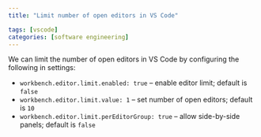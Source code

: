 ```yaml
---
title: "Limit number of open editors in VS Code"

tags: [vscode]
categories: [software engineering]
---
```


We can limit the number of open editors in VS Code by configuring the following in settings:

- `workbench.editor.limit.enabled: true` – enable editor limit; default is `false`
- `workbench.editor.limit.value: 1` – set number of open editors; default is `10`
- `workbench.editor.limit.perEditorGroup: true` – allow side-by-side panels; default is `false`
